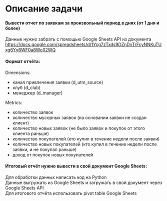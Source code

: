 # Описание задачи

#### Вывести отчет по заявкам за произвольный период в днях (от 1 дня и более)
Данные нужно забрать с помощью Google Sheets API из документа https://docs.google.com/spreadsheets/d/1Ycg7zTxds9DZnDvTrFcyNNKuTUxg6Yy6WF0a8Wc02WQ
#### Формат отчёта:
Dimensions:
- канал привлечения заявки (d_utm_source)
- клуб (d_club)
- менеджер (d_manager)

Metrics:
- количество заявок
- количество мусорных заявок (на основании заявки не создан клиент)
- количество новых заявок (не было заявок и покупок от этого клиента раньше)
- количество покупателей (кто купил в течение недели после заявки)
- количество новых покупателей (кто купил в течение недели после заявки, и не покупал раньше)
- доход от покупок новых покупателей
#### Итоговый отчёт нужно вывести в свой документ Google Sheets:
Для обработки данных написать код на Python  
Данные выгружать из Google Sheets и загружать в свой документ через Google Sheets API  
Для итогового отчёта использовать pivot table Google Sheets
